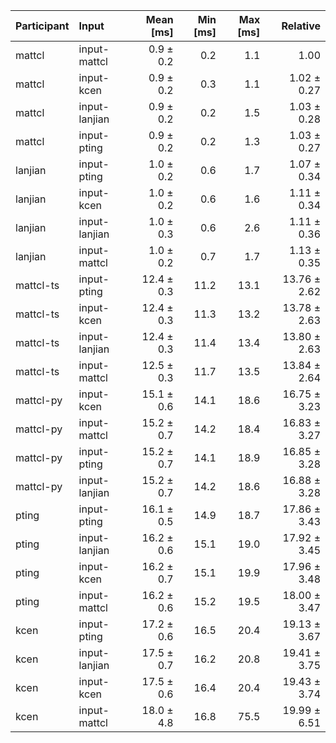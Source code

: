 | Participant | Input | Mean [ms] | Min [ms] | Max [ms] | Relative |
|:---|:---|---:|---:|---:|---:|
| mattcl | input-mattcl | 0.9 ± 0.2 | 0.2 | 1.1 | 1.00 |
| mattcl | input-kcen | 0.9 ± 0.2 | 0.3 | 1.1 | 1.02 ± 0.27 |
| mattcl | input-lanjian | 0.9 ± 0.2 | 0.2 | 1.5 | 1.03 ± 0.28 |
| mattcl | input-pting | 0.9 ± 0.2 | 0.2 | 1.3 | 1.03 ± 0.27 |
| lanjian | input-pting | 1.0 ± 0.2 | 0.6 | 1.7 | 1.07 ± 0.34 |
| lanjian | input-kcen | 1.0 ± 0.2 | 0.6 | 1.6 | 1.11 ± 0.34 |
| lanjian | input-lanjian | 1.0 ± 0.3 | 0.6 | 2.6 | 1.11 ± 0.36 |
| lanjian | input-mattcl | 1.0 ± 0.2 | 0.7 | 1.7 | 1.13 ± 0.35 |
| mattcl-ts | input-pting | 12.4 ± 0.3 | 11.2 | 13.1 | 13.76 ± 2.62 |
| mattcl-ts | input-kcen | 12.4 ± 0.3 | 11.3 | 13.2 | 13.78 ± 2.63 |
| mattcl-ts | input-lanjian | 12.4 ± 0.3 | 11.4 | 13.4 | 13.80 ± 2.63 |
| mattcl-ts | input-mattcl | 12.5 ± 0.3 | 11.7 | 13.5 | 13.84 ± 2.64 |
| mattcl-py | input-kcen | 15.1 ± 0.6 | 14.1 | 18.6 | 16.75 ± 3.23 |
| mattcl-py | input-mattcl | 15.2 ± 0.7 | 14.2 | 18.4 | 16.83 ± 3.27 |
| mattcl-py | input-pting | 15.2 ± 0.7 | 14.1 | 18.9 | 16.85 ± 3.28 |
| mattcl-py | input-lanjian | 15.2 ± 0.7 | 14.2 | 18.6 | 16.88 ± 3.28 |
| pting | input-pting | 16.1 ± 0.5 | 14.9 | 18.7 | 17.86 ± 3.43 |
| pting | input-lanjian | 16.2 ± 0.6 | 15.1 | 19.0 | 17.92 ± 3.45 |
| pting | input-kcen | 16.2 ± 0.7 | 15.1 | 19.9 | 17.96 ± 3.48 |
| pting | input-mattcl | 16.2 ± 0.6 | 15.2 | 19.5 | 18.00 ± 3.47 |
| kcen | input-pting | 17.2 ± 0.6 | 16.5 | 20.4 | 19.13 ± 3.67 |
| kcen | input-lanjian | 17.5 ± 0.7 | 16.2 | 20.8 | 19.41 ± 3.75 |
| kcen | input-kcen | 17.5 ± 0.6 | 16.4 | 20.4 | 19.43 ± 3.74 |
| kcen | input-mattcl | 18.0 ± 4.8 | 16.8 | 75.5 | 19.99 ± 6.51 |
